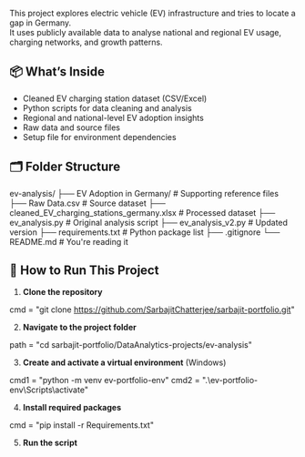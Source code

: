 This project explores electric vehicle (EV) infrastructure and tries to locate a gap in Germany.  
It uses publicly available data to analyse national and regional EV usage, charging networks, and growth patterns.

## 📦 What’s Inside

- Cleaned EV charging station dataset (CSV/Excel)
- Python scripts for data cleaning and analysis
- Regional and national-level EV adoption insights
- Raw data and source files
- Setup file for environment dependencies

## 🗂️ Folder Structure

ev-analysis/
├── EV Adoption in Germany/ # Supporting reference files
├── Raw Data.csv # Source dataset
├── cleaned_EV_charging_stations_germany.xlsx # Processed dataset
├── ev_analysis.py # Original analysis script
├── ev_analysis_v2.py # Updated version
├── requirements.txt # Python package list
├── .gitignore
└── README.md # You're reading it


## 🚀 How to Run This Project

1. **Clone the repository**  

cmd = "git clone https://github.com/SarbajitChatterjee/sarbajit-portfolio.git"

2. **Navigate to the project folder**

path = "cd sarbajit-portfolio/DataAnalytics-projects/ev-analysis"

3. **Create and activate a virtual environment** (Windows)

cmd1 = "python -m venv ev-portfolio-env"
cmd2 = ".\ev-portfolio-env\Scripts\activate"

4. **Install required packages**

cmd = "pip install -r Requirements.txt"

5. **Run the script**  
